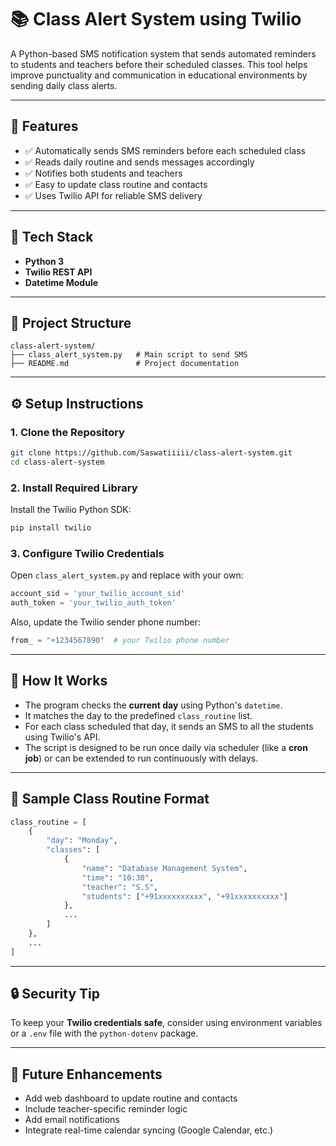 # 📚 Class Alert System using Twilio

A Python-based SMS notification system that sends automated reminders to students and teachers before their scheduled classes. This tool helps improve punctuality and communication in educational environments by sending daily class alerts.

---

## 🚀 Features

- ✅ Automatically sends SMS reminders before each scheduled class
- ✅ Reads daily routine and sends messages accordingly
- ✅ Notifies both students and teachers
- ✅ Easy to update class routine and contacts
- ✅ Uses Twilio API for reliable SMS delivery

---

## 🧰 Tech Stack

- **Python 3**
- **Twilio REST API**
- **Datetime Module**

---

## 📁 Project Structure

```
class-alert-system/
├── class_alert_system.py   # Main script to send SMS
├── README.md               # Project documentation
```

---

## ⚙️ Setup Instructions

### 1. Clone the Repository

```bash
git clone https://github.com/Saswatiiiii/class-alert-system.git
cd class-alert-system
```

### 2. Install Required Library

Install the Twilio Python SDK:

```bash
pip install twilio
```

### 3. Configure Twilio Credentials

Open `class_alert_system.py` and replace with your own:

```python
account_sid = 'your_twilio_account_sid'
auth_token = 'your_twilio_auth_token'
```

Also, update the Twilio sender phone number:

```python
from_ = "+1234567890"  # your Twilio phone number
```

---

## 🧠 How It Works

- The program checks the **current day** using Python's `datetime`.
- It matches the day to the predefined `class_routine` list.
- For each class scheduled that day, it sends an SMS to all the students using Twilio's API.
- The script is designed to be run once daily via scheduler (like a **cron job**) or can be extended to run continuously with delays.

---

## 📅 Sample Class Routine Format

```python
class_routine = [
    {
        "day": "Monday",
        "classes": [
            {
                "name": "Database Management System",
                "time": "10:30",
                "teacher": "S.S",
                "students": ["+91xxxxxxxxxx", "+91xxxxxxxxxx"]
            },
            ...
        ]
    },
    ...
]
```

---

## 🔒 Security Tip

To keep your **Twilio credentials safe**, consider using environment variables or a `.env` file with the `python-dotenv` package.

---

## 🧩 Future Enhancements

- Add web dashboard to update routine and contacts
- Include teacher-specific reminder logic
- Add email notifications
- Integrate real-time calendar syncing (Google Calendar, etc.)

